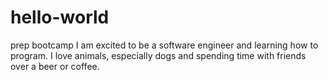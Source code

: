 # hello-world
prep bootcamp 
I am excited to be a software engineer and learning how to program. I love animals, especially dogs and spending time with friends over a beer or coffee. 
